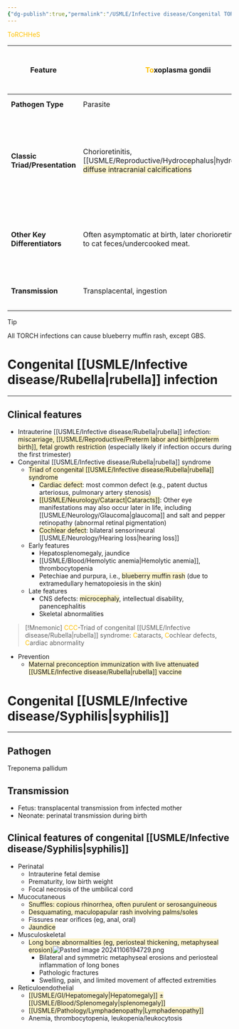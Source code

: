 ```yaml
---
{"dg-publish":true,"permalink":"/USMLE/Infective disease/Congenital TORCH infections/","tags":["t1"]}
---
```


<font color="#ffc000">ToRCHHeS</font>

| Feature                        | <font color="#ffc000">To</font>xoplasma gondii                                                                             | <font color="#ffc000">R</font>ubella                                              | <font color="#ffc000">C</font>ytomegalovirus ([[USMLE/Infective disease/Cytomegalovirus infection\|CMV]])                                                                         | <font color="#ffc000">H</font>IV                                                                | <font color="#ffc000">H</font>SV-2                                                                      | <font color="#ffc000">S</font>yphilis                                                                                                                                                                          | [[USMLE/Infective disease/Streptococcus\|Streptococcus]] ([[USMLE/Reproductive/Group B streptococcus screening and prophylaxis\|GBS]])                                                                                                                                          |
| ------------------------------ | -------------------------------------------------------------------------------------------------------------------------- | --------------------------------------------------------------------------------- | --------------------------------------------------------------------------------------------------------------------------------------------------------- | ----------------------------------------------------------------------------------------------- | ------------------------------------------------------------------------------------------------------- | -------------------------------------------------------------------------------------------------------------------------------------------------------------------------------------------------------------- | ------------------------------------------------------------------------------------------------------------------------------------------------------------ |
| **Pathogen Type**              | Parasite                                                                                                                   | Virus                                                                             | Virus (Herpesvirus)                                                                                                                                       | Virus (Retrovirus)                                                                              | Virus (<font color="#ffc000">He</font>rpesvirus)                                                        | Bacterium (*Treponema pallidum*)                                                                                                                                                                               | Bacterium (*Streptococcus agalactiae*)                                                                                                                       |
| **Classic Triad/Presentation** | Chorioretinitis, [[USMLE/Reproductive/Hydrocephalus\|hydrocephalus]], <span style="background:rgba(240, 200, 0, 0.2)">diffuse intracranial calcifications</span> | [[USMLE/Neurology/Cataract\|Cataracts]], heart defects, sensorineural [[USMLE/Neurology/Hearing loss\|hearing loss]]                              | *No classic triad*, but <span style="background:rgba(240, 200, 0, 0.2)">periventricular calcifications</span>, microcephaly, and SNHL are characteristic. | *No classic triad*; failure to thrive, recurrent infections, and developmental delay are common | *No classic triad*; skin/mucous membrane lesions, encephalitis, or disseminated infection characterize. | <span style="background:rgba(240, 200, 0, 0.2)">Early: "Snuffles," rash, bone lesions, [[USMLE/Pathology/Lymphadenopathy\|lymphadenopathy]] and hepatosplenomegaly</span>; Late: Hutchinson teeth, interstitial [[USMLE/MSK/Keratitis\|keratitis]], saddle nose, saber shins | Early-onset: Respiratory distress, [[USMLE/Infective disease/Sepsis\|sepsis]], [[USMLE/Respiratory/Pneumonia\|pneumonia]], [[USMLE/Infective disease/Meningitis\|meningitis]] (within first week, usually <24 hrs); Late-onset: Bacteremia, [[USMLE/Infective disease/Meningitis\|meningitis]] (after first week) |
| **Other Key Differentiators**  | Often asymptomatic at birth, later chorioretinitis. Linked to cat feces/undercooked meat.                                  | "Blueberry muffin" rash, often mild maternal illness. Preventable by MMR vaccine. | Most common congenital viral infection. [[USMLE/Neurology/Hearing loss\|Hearing loss]] can be late-onset.                                                                                   | Opportunistic infections are a hallmark. ART is crucial for prevention.                         | Vesicular lesions (but not always present). Often acquired *during birth*.                              | Multisystem; early/late manifestations differ. Penicillin is treatment.                                                                                                                                        | Leading cause of neonatal [[USMLE/Infective disease/Sepsis\|sepsis]]/[[USMLE/Infective disease/Meningitis\|meningitis]]. Maternal colonization is key risk factor. Intrapartum [[USMLE/Pharmacology/Antibiotics\|antibiotics]] prevent early-onset disease.                  |
| **Transmission**               | Transplacental, ingestion                                                                                                  | Transplacental, respiratory                                                       | Transplacental, body fluids                                                                                                                               | Transplacental, birth, [[USMLE/Reproductive/Infant nutrition and breastfeeding\|breastfeeding]]                                                            | Primarily during birth                                                                                  | Transplacental, birth                                                                                                                                                                                          | Vertical transmission during birth (primarily), ascending infection, rarely nosocomial/community-acquired (late-onset)                                       |


>[!tip] 
>All TORCH infections can cause blueberry muffin rash, except GBS.


# Congenital [[USMLE/Infective disease/Rubella\|rubella]] infection
---
## Clinical features
- Intrauterine [[USMLE/Infective disease/Rubella\|rubella]] infection: <span style="background:rgba(240, 200, 0, 0.2)">miscarriage, [[USMLE/Reproductive/Preterm labor and birth\|preterm birth]], fetal growth restriction</span> (especially likely if infection occurs during the first trimester)
- Congenital [[USMLE/Infective disease/Rubella\|rubella]] syndrome 
	- <span style="background:rgba(240, 200, 0, 0.2)">Triad of congenital [[USMLE/Infective disease/Rubella\|rubella]] syndrome</span>
		- <span style="background:rgba(240, 200, 0, 0.2)">Cardiac defect</span>: most common defect (e.g., patent ductus arteriosus, pulmonary artery stenosis)
		- <span style="background:rgba(240, 200, 0, 0.2)">[[USMLE/Neurology/Cataract\|Cataracts]]</span>: Other eye manifestations may also occur later in life, including [[USMLE/Neurology/Glaucoma\|glaucoma]] and salt and pepper retinopathy (abnormal retinal pigmentation)
		- <span style="background:rgba(240, 200, 0, 0.2)">Cochlear defect</span>: bilateral sensorineural [[USMLE/Neurology/Hearing loss\|hearing loss]]
	- Early features
		- Hepatosplenomegaly, jaundice
		- [[USMLE/Blood/Hemolytic anemia\|Hemolytic anemia]], thrombocytopenia
		- Petechiae and purpura, i.e., <span style="background:rgba(240, 200, 0, 0.2)">blueberry muffin rash</span> (due to extramedullary hematopoiesis in the skin)
	- Late features
		- CNS defects: <span style="background:rgba(240, 200, 0, 0.2)">microcephaly</span>, intellectual disability, panencephalitis
		- Skeletal abnormalities

>[!Mnemonic] 
><font color="#ffc000">CCC</font>-Triad of congenital [[USMLE/Infective disease/Rubella\|rubella]] syndrome: <font color="#ffc000">C</font>ataracts, <font color="#ffc000">C</font>ochlear defects, <font color="#ffc000">C</font>ardiac abnormality
- Prevention
	- <span style="background:rgba(240, 200, 0, 0.2)">Maternal preconception immunization with live attenuated [[USMLE/Infective disease/Rubella\|rubella]] vaccine</span>

# Congenital [[USMLE/Infective disease/Syphilis\|syphilis]]
---
## Pathogen
Treponema pallidum
## Transmission
- Fetus: transplacental transmission from infected mother
- Neonate: perinatal transmission during birth
## Clinical features of congenital [[USMLE/Infective disease/Syphilis\|syphilis]]
- Perinatal
	- Intrauterine fetal demise
	- Prematurity, low birth weight
	- Focal necrosis of the umbilical cord
- Mucocutaneous
	- <span style="background:rgba(240, 200, 0, 0.2)">Snuffles: copious rhinorrhea, often purulent or serosanguineous</span>
	- <span style="background:rgba(240, 200, 0, 0.2)">Desquamating, maculopapular rash involving palms/soles</span>
	- Fissures near orifices (eg, anal, oral)
	- <span style="background:rgba(240, 200, 0, 0.2)">Jaundice</span>
- Musculoskeletal
	- <span style="background:rgba(240, 200, 0, 0.2)">Long bone abnormalities (eg, periosteal thickening, metaphyseal erosion)</span>![Pasted image 20241106194729.png](/img/user/appendix/Pasted%20image%2020241106194729.png)
		- Bilateral and symmetric metaphyseal erosions and periosteal inflammation of long bones
		- Pathologic fractures
		- Swelling, pain, and limited movement of affected extremities
- Reticuloendothelial
	- <span style="background:rgba(240, 200, 0, 0.2)">[[USMLE/GI/Hepatomegaly\|Hepatomegaly]] ± [[USMLE/Blood/Splenomegaly\|splenomegaly]]</span>
	- <span style="background:rgba(240, 200, 0, 0.2)">[[USMLE/Pathology/Lymphadenopathy\|Lymphadenopathy]]</span>
	- Anemia, thrombocytopenia, leukopenia/leukocytosis
